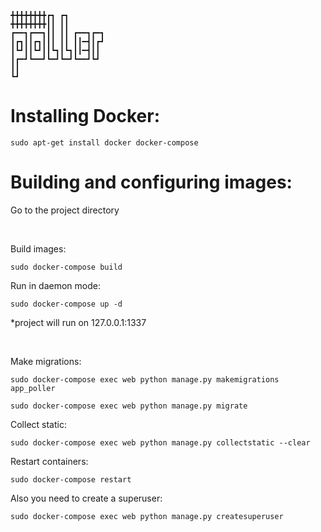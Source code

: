 ```
╋╋╋╋╋╋╋╋┏┓ ┏┓
╋╋╋╋╋╋╋╋┃┃ ┃┃
┏━━┓┏━━┓┃┃ ┃┃ ┏━━┓┏━┓
┃┏┓┃┃┏┓┃┃┃ ┃┃ ┃┃━┫┃┏┛
┃┗┛┃┃┗┛┃┃┗┓┃┗┓┃┃━┫┃┃
┃┏━┛┗━━┛┗━┛┗━┛┗━━┛┗┛
┃┃
┗┛
```

<h1>
Installing Docker:
</h1>

```
sudo apt-get install docker docker-compose
```

<h1>
Building and configuring images:
</h1>

Go to the project directory

<br>

Build images:
```
sudo docker-compose build
```

Run in daemon mode:
```
sudo docker-compose up -d
```
*project will run on 127.0.0.1:1337

<br>

Make migrations:
```
sudo docker-compose exec web python manage.py makemigrations app_poller
```
```
sudo docker-compose exec web python manage.py migrate 
```

Collect static:
```
sudo docker-compose exec web python manage.py collectstatic --clear
```

Restart containers:
```
sudo docker-compose restart
```

Also you need to create a superuser:
```
sudo docker-compose exec web python manage.py createsuperuser
```
